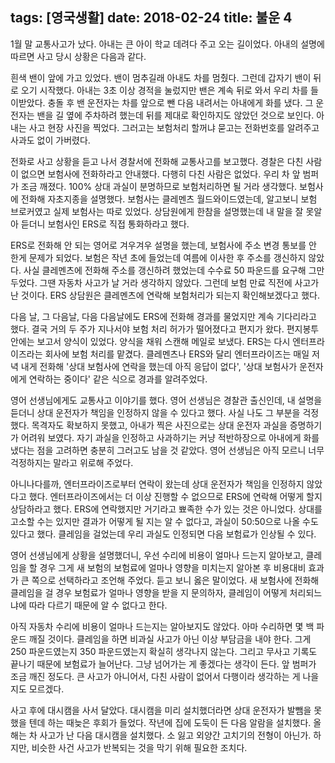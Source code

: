 tags: [영국생활]
date: 2018-02-24
title: 불운 4
---
1월 말 교통사고가 났다. 아내는 큰 아이 학교 데려다 주고 오는 길이었다. 아내의 설명에 따르면 사고 당시 상황은 다음과 같다.
<!--more-->

흰색 밴이 앞에 가고 있었다. 밴이 멈추길래 아내도 차를 멈췄다. 그런데 갑자기 밴이 뒤로 오기 시작했다. 아내는 3초 이상 경적을 눌렀지만 밴은 계속 뒤로 와서 우리 차를 들이받았다. 충돌 후 밴 운전자는 차를 앞으로 뺀 다음 내려서는 아내에게 화를 냈다. 그 운전자는 밴을 길 옆에 주차하려 했는데 뒤를 제대로 확인하지도 않았던 것으로 보인다. 아내는 사고 현장 사진을 찍었다. 그러고는 보험처리 할꺼냐 묻고는 전화번호를 알려주고 사과도 없이 가버렸다.

전화로 사고 상황을 듣고 나서 경찰서에 전화해 교통사고를 보고했다. 경찰은 다친 사람이 없으면 보험사에 전화하라고 안내했다. 다행히 다친 사람은 없었다. 우리 차 앞 범퍼가 조금 깨졌다. 100% 상대 과실이 분명하므로 보험처리하면 될 거라 생각했다. 보험사에 전화해 자초지종을 설명했다. 보험사는 클레멘츠 월드와이드였는데, 알고보니 보험 브로커였고 실제 보험사는 따로 있었다. 상담원에게 한참을 설명했는데 내 말을 잘 못알아 듣더니 보험사인 ERS로 직접 통화하라고 했다.

ERS로 전화해 안 되는 영어로 겨우겨우 설명을 했는데, 보험사에 주소 변경 통보를 안 한게 문제가 되었다. 보험은 작년 초에 들었는데 여름에 이사한 후 주소를 갱신하지 않았다. 사실 클레멘츠에 전화해 주소를 갱신하려 했었는데 수수료 50 파운드를 요구해 그만두었다. 그땐 자동차 사고가 날 거라 생각하지 않았다. 그런데 보험 만료 직전에 사고가 난 것이다. ERS 상담원은 클레멘츠에 연락해 보험처리가 되는지 확인해보겠다고 했다.

다음 날, 그 다음날, 다음 다음날에도 ERS에 전화해 경과를 물었지만 계속 기다리라고 했다. 결국 거의 두 주가 지나서야 보험 처리 허가가 떨어졌다고 편지가 왔다. 편지봉투 안에는 보고서 양식이 있었다. 양식을 채워 스캔해 메일로 보냈다. ERS는 다시 엔터프라이즈라는 회사에 보험 처리를 맡겼다. 클레멘츠나 ERS와 달리 엔터프라이즈는 매일 저녁 내게 전화해 '상대 보험사에 연락을 했는데 아직 응답이 없다', '상대 보험사가 운전자에게 연락하는 중이다' 같은 식으로 경과를 알려주었다.

영어 선생님에게도 교통사고 이야기를 했다. 영어 선생님은 경찰관 출신인데, 내 설명을 듣더니 상대 운전자가 책임을 인정하지 않을 수 있다고 했다. 사실 나도 그 부분을 걱정했다. 목격자도 확보하지 못했고, 아내가 찍은 사진으로는 상대 운전자 과실을 증명하기가 어려워 보였다. 자기 과실을 인정하고 사과하기는 커냥 적반하장으로 아내에게 화를 냈다는 점을 고려하면 충분히 그러고도 남을 것 같았다. 영어 선생님은 아직 모르니 너무 걱정하지는 말라고 위로해 주었다.

아니나다를까, 엔터프라이즈로부터 연락이 왔는데 상대 운전자가 책임을 인정하지 않았다고 했다. 엔터프라이즈에서는 더 이상 진행할 수 없으므로 ERS에 연락해 어떻게 할지 상담하라고 했다. ERS에 연락했지만 거기라고 뾰족한 수가 있는 것은 아니었다. 상대를 고소할 수는 있지만 결과가 어떻게 될 지는 알 수 없다고, 과실이 50:50으로 나올 수도 있다고 했다. 클레임을 걸었는데 우리 과실도 인정되면 다음 보험료가 인상될 수 있다.

영어 선생님에게 상황을 설명했더니, 우선 수리에 비용이 얼마나 드는지 알아보고, 클레임을 할 경우 그게 새 보험의 보험료에 얼마나 영향을 미치는지 알아본 후 비용대비 효과가 큰 쪽으로 선택하라고 조언해 주었다. 듣고 보니 옳은 말이었다. 새 보험사에 전화해 클레임을 걸 경우 보험료가 얼마나 영향을 받을 지 문의하자, 클레임이 어떻게 처리되느냐에 따라 다르기 때문에 알 수 없다고 한다.

아직 자동차 수리에 비용이 얼마나 드는지는 알아보지도 않았다. 아마 수리하면 몇 백 파운드 깨질 것이다. 클레임을 하면 비과실 사고가 아닌 이상 부담금을 내야 한다. 그게 250 파운드였는지 350 파운드였는지 확실히 생각나지 않는다. 그리고 무사고 기록도 끝나기 때문에 보험료가 늘어난다. 그냥 넘어가는 게 좋겠다는 생각이 든다. 앞 범퍼가 조금 깨진 정도다. 큰 사고가 아니어서, 다친 사람이 없어서 다행이라 생각하는 게 나을지도 모르겠다.

사고 후에 대시캠을 사서 달았다. 대시캠을 미리 설치했더라면 상대 운전자가 발뺌을 못했을 텐데 하는 때늦은 후회가 들었다. 작년에 집에 도둑이 든 다음 알람을 설치했다. 올해는 차 사고가 난 다음 대시캠을 설치했다. 소 잃고 외양간 고치기의 전형이 아닌가. 하지만, 비슷한 사건 사고가 반복되는 것을 막기 위해 필요한 조치다.
